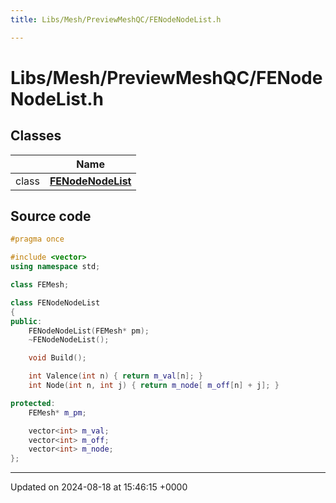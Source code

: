 ```yaml
---
title: Libs/Mesh/PreviewMeshQC/FENodeNodeList.h

---
```


# Libs/Mesh/PreviewMeshQC/FENodeNodeList.h



## Classes

|                | Name           |
| -------------- | -------------- |
| class | **[FENodeNodeList](../Classes/classFENodeNodeList.md)**  |




## Source code

```cpp
#pragma once

#include <vector>
using namespace std;

class FEMesh;

class FENodeNodeList
{
public:
    FENodeNodeList(FEMesh* pm);
    ~FENodeNodeList();

    void Build();

    int Valence(int n) { return m_val[n]; }
    int Node(int n, int j) { return m_node[ m_off[n] + j]; }

protected:
    FEMesh* m_pm;

    vector<int> m_val;
    vector<int> m_off;
    vector<int> m_node;
};
```


-------------------------------

Updated on 2024-08-18 at 15:46:15 +0000
